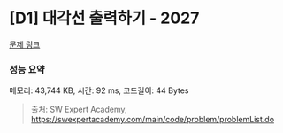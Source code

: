 # [D1] 대각선 출력하기 - 2027 

[문제 링크](https://swexpertacademy.com/main/code/problem/problemDetail.do?contestProbId=AV5QFuZ6As0DFAUq) 

### 성능 요약

메모리: 43,744 KB, 시간: 92 ms, 코드길이: 44 Bytes



> 출처: SW Expert Academy, https://swexpertacademy.com/main/code/problem/problemList.do